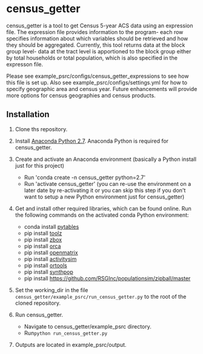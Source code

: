 # census_getter
census_getter is a tool to get Census 5-year ACS data using an expression file. The expression file provides information to the program- each row specifies information about which variables should be retrieved and how they should be aggregated. Currently, this tool returns data at the block group level- data at the tract level is apportioned to the block group either by total households or total population, which is also specified in the expresson file. 

Please see example_psrc/configs/census_getter_expressions to see how this file is set up. Also see example_psrc/configs/settings.yml for how to specify geographic area and census year. Future enhancements will provide more options for census geographies and census products.  

Installation
------------

1. Clone ths repository.

2. Install [Anaconda Python 2.7](https://www.continuum.io/downloads). Anaconda Python is required for census_getter.

3. Create and activate an Anaconda environment (basically a Python install just for this project)
    * Run 'conda create -n census_getter python=2.7'
    * Run 'activate census_getter' (you can re-use the environment on a later date by re-activating it or you can skip this step if you don't want to setup a new Python environment just for census_getter)
   
4. Get and install other required libraries, which can be found online.  Run the following commands on the activated conda Python environment:
    * conda install [pytables](http://www.pytables.org)
    * pip install [toolz](http://toolz.readthedocs.org/en/latest)
    * pip install [zbox](https://github.com/jiffyclub/zbox)
    * pip install [orca](https://synthicity.github.io/orca)
    * pip install [openmatrix](https://pypi.python.org/pypi/OpenMatrix)
    * pip install [activitysim](https://pypi.python.org/pypi/activitysim)
    * pip install [ortools](https://github.com/google/or-tools)
    * pip install [synthpop](https://github.com/UDST/synthpop)
    * pip install https://github.com/RSGInc/populationsim/zipball/master

6. Set the working_dir in the file `census_getter/example_psrc/run_census_getter.py` to the root of the cloned repository.

7. Run census_getter.
    * Navigate to census_getter/example_psrc directory. 
    * Run`python run_census_getter.py`
    
8. Outputs are located in example_psrc/output.
